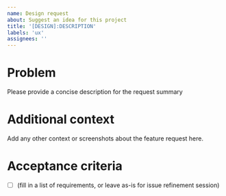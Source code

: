 ```yaml
---
name: Design request
about: Suggest an idea for this project
title: '[DESIGN]:DESCRIPTION'
labels: 'ux'
assignees: ''
---
```


# Problem

Please provide a concise description for the request summary

# Additional context

Add any other context or screenshots about the feature request here.

# Acceptance criteria

- [ ] (fill in a list of requirements, or leave as-is for issue refinement session)
